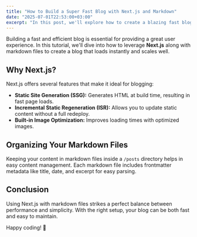 ```yaml
---
title: "How to Build a Super Fast Blog with Next.js and Markdown"
date: "2025-07-01T22:53:00+03:00"
excerpt: "In this post, we'll explore how to create a blazing fast blog using Next.js static generation and markdown files."
---
```


Building a fast and efficient blog is essential for providing a great user experience. In this tutorial, we'll dive into how to leverage **Next.js** along with markdown files to create a blog that loads instantly and scales well.

## Why Next.js?

Next.js offers several features that make it ideal for blogging:

- **Static Site Generation (SSG):** Generates HTML at build time, resulting in fast page loads.
- **Incremental Static Regeneration (ISR):** Allows you to update static content without a full redeploy.
- **Built-in Image Optimization:** Improves loading times with optimized images.

## Organizing Your Markdown Files

Keeping your content in markdown files inside a `/posts` directory helps in easy content management. Each markdown file includes frontmatter metadata like title, date, and excerpt for easy parsing.

## Conclusion

Using Next.js with markdown files strikes a perfect balance between performance and simplicity. With the right setup, your blog can be both fast and easy to maintain.

Happy coding! 🚀
